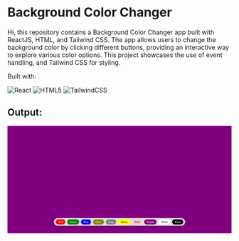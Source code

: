 # Background Color Changer
Hi, this repository contains a Background Color Changer app built with ReactJS, HTML, and Tailwind CSS. The app allows users to change the background color by clicking different buttons, providing an interactive way to explore various color options. This project showcases the use of event handling, and Tailwind CSS for styling.

Built with:

![React](https://img.shields.io/badge/react-%2320232a.svg?style=for-the-badge&logo=react&logoColor=%2361DAFB) ![HTML5](https://img.shields.io/badge/html5-%23E34F26.svg?style=for-the-badge&logo=html5&logoColor=white) ![TailwindCSS](https://img.shields.io/badge/tailwindcss-%2338B2AC.svg?style=for-the-badge&logo=tailwind-css&logoColor=white)

## Output:

![Output](./src/assets/output.jpg)
